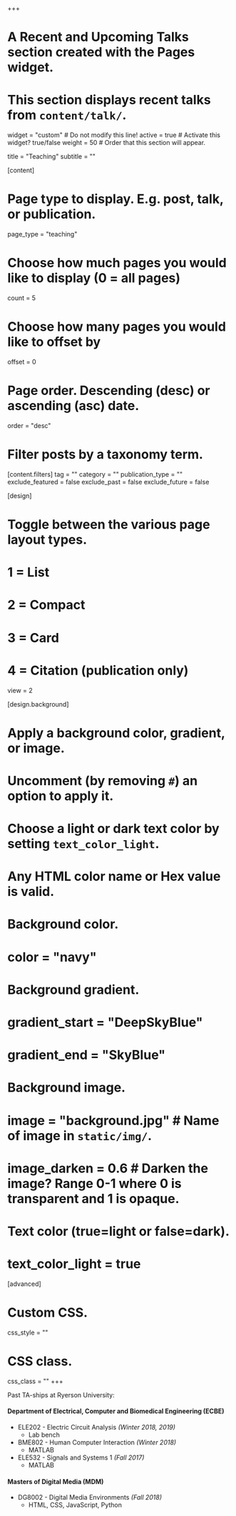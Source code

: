 +++
# A Recent and Upcoming Talks section created with the Pages widget.
# This section displays recent talks from `content/talk/`.

widget = "custom"  # Do not modify this line!
active = true  # Activate this widget? true/false
weight = 50  # Order that this section will appear.

title = "Teaching"
subtitle = ""

[content]
  # Page type to display. E.g. post, talk, or publication.
  page_type = "teaching"
  
  # Choose how much pages you would like to display (0 = all pages)
  count = 5
  
  # Choose how many pages you would like to offset by
  offset = 0

  # Page order. Descending (desc) or ascending (asc) date.
  order = "desc"

  # Filter posts by a taxonomy term.
  [content.filters]
    tag = ""
    category = ""
    publication_type = ""
    exclude_featured = false
    exclude_past = false
    exclude_future = false
    
[design]
  # Toggle between the various page layout types.
  #   1 = List
  #   2 = Compact
  #   3 = Card
  #   4 = Citation (publication only)
  view = 2
  
[design.background]
  # Apply a background color, gradient, or image.
  #   Uncomment (by removing `#`) an option to apply it.
  #   Choose a light or dark text color by setting `text_color_light`.
  #   Any HTML color name or Hex value is valid.

  # Background color.
  # color = "navy"
  
  # Background gradient.
  # gradient_start = "DeepSkyBlue"
  # gradient_end = "SkyBlue"
  
  # Background image.
  # image = "background.jpg"  # Name of image in `static/img/`.
  # image_darken = 0.6  # Darken the image? Range 0-1 where 0 is transparent and 1 is opaque.

  # Text color (true=light or false=dark).
  # text_color_light = true  
  
[advanced]
 # Custom CSS. 
 css_style = ""
 
 # CSS class.
 css_class = ""
+++

Past TA-ships at Ryerson University:
<h4> Department of Electrical, Computer and Biomedical Engineering (ECBE) </h4>

+ ELE202 - Electric Circuit Analysis  *(Winter 2018, 2019)*
  * Lab bench
+ BME802 - Human Computer Interaction *(Winter 2018)* 
  * MATLAB
+ ELE532 - Signals and Systems 1    *(Fall 2017)*
  * MATLAB

<h4> Masters of Digital Media (MDM) </h4>

+ DG8002 - Digital Media Environments *(Fall 2018)*
  * HTML, CSS, JavaScript, Python